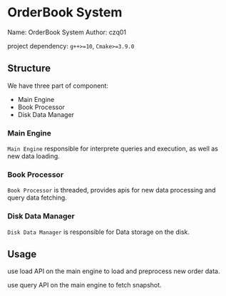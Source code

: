 # OrderBook System

Name: OrderBook System
Author: czq01

project dependency: `g++>=10`, `Cmake>=3.9.0`

## Structure

We have three part of component:
- Main Engine
- Book Processor
- Disk Data Manager

### Main Engine

`Main Engine` responsible for interprete queries and execution, as well as new data loading.

### Book Processor

`Book Processor` is threaded, provides apis for new data processing and query data fetching.

### Disk Data Manager

`Disk Data Manager` is responsible for Data storage on the disk.

## Usage

use load API on the main engine to load and preprocess new order data.

use query API on the main engine to fetch snapshot.